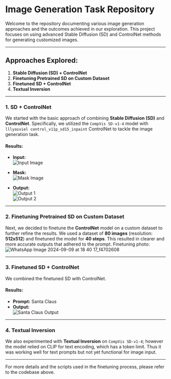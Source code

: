 # Image Generation Task Repository

Welcome to the repository documenting various image generation approaches and the outcomes achieved in our exploration. This project focuses on using advanced Stable Diffusion (SD) and ControlNet methods for generating customized images.

---

## Approaches Explored:

1. **Stable Diffusion (SD) + ControlNet**
2. **Finetuning Pretrained SD on Custom Dataset**
3. **Finetuned SD + ControlNet**
4. **Textual Inversion**

---

### 1. **SD + ControlNet**

We started with the basic approach of combining **Stable Diffusion (SD)** and **ControlNet**. Specifically, we utilized the `CompVis SD-v1-4` model with `lllyasviel control_v11p_sd15_inpaint` ControlNet to tackle the image generation task. 

#### Results:

- **Input:**  
  ![Input Image](https://github.com/user-attachments/assets/e7f92ac0-5046-4157-9e56-6fe731fe4565)

- **Mask:**  
  ![Mask Image](https://github.com/user-attachments/assets/9210f21f-5d0d-401b-a90e-f9951897d736)

- **Output:**  
  ![Output 1](https://github.com/user-attachments/assets/704a75d1-4fca-47d8-95d2-3605d729cabf)  
  ![Output 2](https://github.com/user-attachments/assets/c1637723-63f0-4f1d-b063-17f0c1b6243d)

---

### 2. **Finetuning Pretrained SD on Custom Dataset**

Next, we decided to finetune the **ControlNet** model on a custom dataset to further refine the results. We used a dataset of **80 images** (resolution: **512x512**) and finetuned the model for **40 steps**. This resulted in clearer and more accurate outputs that adhered to the prompt.
Finetuning photo:
![WhatsApp Image 2024-09-09 at 18 40 17_f4702608](https://github.com/user-attachments/assets/46d6d896-3aa9-4f95-b847-a9c90a888bf4)


---

### 3. **Finetuned SD + ControlNet**

We combined the finetuned SD with ControlNet. 
#### Results:

- **Prompt:** Santa Claus  
- **Output:**  
  ![Santa Claus Output](https://github.com/user-attachments/assets/c6fe535f-eaff-4528-bbc4-a7038bbb91f7)
---

### 4. **Textual Inversion**

We also experimented with **Textual Inversion** on  `CompVis SD-v1-4`; however the model relied on CLIP for text encoding, which has a token limit. Thus it was working well for text prompts but not yet functional for image input.

---

For more details and the scripts used in the finetuning process, please refer to the codebase above.
